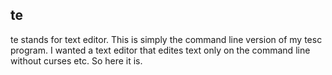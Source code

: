 ## te

te stands for text editor. This is simply the command line version of my tesc program.
I wanted a text editor that edites text only on the command line without curses etc. So here it is.